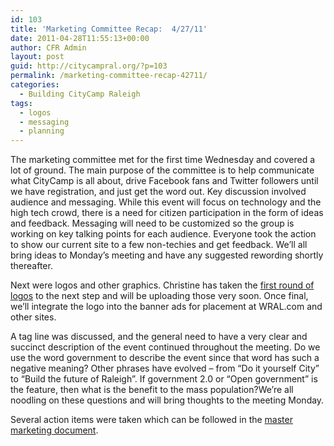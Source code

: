 ```yaml
---
id: 103
title: 'Marketing Committee Recap:  4/27/11'
date: 2011-04-28T11:55:13+00:00
author: CFR Admin
layout: post
guid: http://citycampral.org/?p=103
permalink: /marketing-committee-recap-42711/
categories:
  - Building CityCamp Raleigh
tags:
  - logos
  - messaging
  - planning
---
```

The marketing committee met for the first time Wednesday and covered a lot of ground. The main purpose of the committee is to help communicate what CityCamp is all about, drive Facebook fans and Twitter followers until we have registration, and just get the word out. Key discussion involved audience and messaging. While this event will focus on technology and the high tech crowd, there is a need for citizen participation in the form of ideas and feedback. Messaging will need to be customized so the group is working on key talking points for each audience. Everyone took the action to show our current site to a few non-techies and get feedback. We&#8217;ll all bring ideas to Monday&#8217;s meeting and have any suggested rewording shortly thereafter.

Next were logos and other graphics. Christine has taken the <a href="https://www.facebook.com/media/set/fbx/?set=oa.143858052350397" target="_blank">first round of logos</a> to the next step and will be uploading those very soon. Once final, we&#8217;ll integrate the logo into the banner ads for placement at WRAL.com and other sites.

A tag line was discussed, and the general need to have a very clear and succinct description of the event continued throughout the meeting. Do we use the word government to describe the event since that word has such a negative meaning? Other phrases have evolved &#8211; from &#8220;Do it yourself City&#8221; to &#8220;Build the future of Raleigh&#8221;. If government 2.0 or &#8220;Open government&#8221; is the feature, then what is the benefit to the mass population?We&#8217;re all noodling on these questions and will bring thoughts to the meeting Monday.

Several action items were taken which can be followed in the <a href="https://docs.google.com/document/d/1rZp6kQYcmQi8OH_4Jw0-hl8EtgD3naYfKJ_-VPUm2Z8/edit?hl=en&authkey=CKWVuawF" target="_blank">master marketing document</a>.